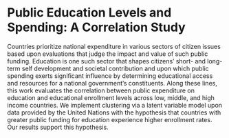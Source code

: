 # Public Education Levels and Spending:  A Correlation Study


Countries prioritize national expenditure in various sectors of citizen issues based upon evaluations that judge the impact and value of such public funding. Education is one such sector that shapes citizens’ short- and long-term self development and societal contribution and upon which public spending exerts significant influence by determining educational access and resources for a national government’s constituents. Along these lines, this work evaluates the correlation between public expenditure on education and educational enrollment levels across low, middle, and high income countries. We implement clustering via a latent variable model upon data provided by the United Nations with the hypothesis that countries with greater public funding for education experience higher enrollment rates. Our results support this hypothesis.
